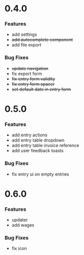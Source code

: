 # 0.4.0

### Features

- add settings
- ~~add autocomplete component~~
- add file export

### Bug Fixes

- ~~update navigation~~
- fix export form
- ~~fix entry form validity~~
- ~~fix entry form spacer~~
- ~~set default date in entry form~~

# 0.5.0

### Features

- add entry actions
- add entry table dropdown
- add entry table invoice reference
- add user feedback toasts

### Bug Fixes

- fix entry ui on empty entries

# 0.6.0

### Features

- updater
- add wages

### Bug Fixes

- fix icon
